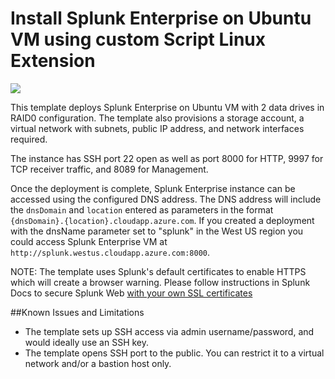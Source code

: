 # Install Splunk Enterprise on Ubuntu VM using custom Script Linux Extension

<a href="https://portal.azure.com/#create/Microsoft.Template/uri/https%3A%2F%2Fraw.githubusercontent.com%2Frarsan%2Fazure-quickstart-templates%2Fmaster%2Fsplunk-on-ubuntu%2Fazuredeploy.json" target="_blank">
    <img src="http://azuredeploy.net/deploybutton.png"/>
</a>

This template deploys Splunk Enterprise on Ubuntu VM with 2 data drives in RAID0 configuration. The template also provisions a storage account, a virtual network with subnets, public IP address, and network interfaces required.

The instance has SSH port 22 open as well as port 8000 for HTTP, 9997 for TCP receiver traffic, and 8089 for Management.

Once the deployment is complete, Splunk Enterprise instance can be accessed using the configured DNS address. The DNS address will include the `dnsDomain` and `location` entered as parameters in the format `{dnsDomain}.{location}.cloudapp.azure.com`. If you created a deployment with the dnsName parameter set to "splunk" in the West US region you could access Splunk Enterprise VM at `http://splunk.westus.cloudapp.azure.com:8000`.

NOTE: The template uses Splunk's default certificates to enable HTTPS which will create a browser warning. Please follow instructions in Splunk Docs to secure Splunk Web [with your own SSL certificates](http://docs.splunk.com/Documentation/Splunk/latest/Security/SecureSplunkWebusingasignedcertificate)

##Known Issues and Limitations

- The template sets up SSH access via admin username/password, and would ideally use an SSH key.
- The template opens SSH port to the public. You can restrict it to a virtual network and/or a bastion host only.

